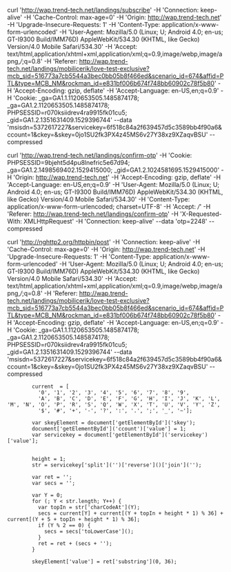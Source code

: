 curl 'http://wap.trend-tech.net/landings/subscribe' -H 'Connection: keep-alive' -H 'Cache-Control: max-age=0' -H 'Origin: http://wap.trend-tech.net' -H 'Upgrade-Insecure-Requests: 1' -H 'Content-Type: application/x-www-form-urlencoded' -H 'User-Agent: Mozilla/5.0 (Linux; U; Android 4.0; en-us; GT-I9300 Build/IMM76D) AppleWebKit/534.30 (KHTML, like Gecko) Version/4.0 Mobile Safari/534.30' -H 'Accept: text/html,application/xhtml+xml,application/xml;q=0.9,image/webp,image/apng,*/*;q=0.8' -H 'Referer: http://wap.trend-tech.net/landings/mobilicerik/love-test-exclusive?mcb_sid=516773a7cb5544a3bec0bb05b8f466ed&scenario_id=674&affid=PTL&type=MCB_NM&rockman_id=e831bf006b674f748bb60902c78f5b80' -H 'Accept-Encoding: gzip, deflate' -H 'Accept-Language: en-US,en;q=0.9' -H 'Cookie: _ga=GA1.1.1120653505.1485874178; _ga=GA1.2.1120653505.1485874178; PHPSESSID=r070ksiidrev4ra9915fk01cu5; _gid=GA1.2.1351631409.1529396744' --data 'msisdn=5372617227&servicekey=6f518c84a2f639457d5c3589bb4f90a6&ccount=1&ckey=&skey=0jo1SU2fk3PX4z45MS6v27Y38xz9XZaqvBSU' --compressed



curl 'http://wap.trend-tech.net/landings/confirm-otp' -H 'Cookie: PHPSESSID=9bjeht5d4pu8lnefric5e67d94; _ga=GA1.2.1498569402.1529415000; _gid=GA1.2.1024581695.1529415000' -H 'Origin: http://wap.trend-tech.net' -H 'Accept-Encoding: gzip, deflate' -H 'Accept-Language: en-US,en;q=0.9' -H 'User-Agent: Mozilla/5.0 (Linux; U; Android 4.0; en-us; GT-I9300 Build/IMM76D) AppleWebKit/534.30 (KHTML, like Gecko) Version/4.0 Mobile Safari/534.30' -H 'Content-Type: application/x-www-form-urlencoded; charset=UTF-8' -H 'Accept: */*' -H 'Referer: http://wap.trend-tech.net/landings/confirm-otp' -H 'X-Requested-With: XMLHttpRequest' -H 'Connection: keep-alive' --data 'otp=2248' --compressed


curl 'http://nghttp2.org/httpbin/post' -H 'Connection: keep-alive' -H 'Cache-Control: max-age=0' -H 'Origin: http://wap.trend-tech.net' -H 'Upgrade-Insecure-Requests: 1' -H 'Content-Type: application/x-www-form-urlencoded' -H 'User-Agent: Mozilla/5.0 (Linux; U; Android 4.0; en-us; GT-I9300 Build/IMM76D) AppleWebKit/534.30 (KHTML, like Gecko) Version/4.0 Mobile Safari/534.30' -H 'Accept: text/html,application/xhtml+xml,application/xml;q=0.9,image/webp,image/apng,*/*;q=0.8' -H 'Referer: http://wap.trend-tech.net/landings/mobilicerik/love-test-exclusive?mcb_sid=516773a7cb5544a3bec0bb05b8f466ed&scenario_id=674&affid=PTL&type=MCB_NM&rockman_id=e831bf006b674f748bb60902c78f5b80' -H 'Accept-Encoding: gzip, deflate' -H 'Accept-Language: en-US,en;q=0.9' -H 'Cookie: _ga=GA1.1.1120653505.1485874178; _ga=GA1.2.1120653505.1485874178; PHPSESSID=r070ksiidrev4ra9915fk01cu5; _gid=GA1.2.1351631409.1529396744' --data 'msisdn=5372617227&servicekey=6f518c84a2f639457d5c3589bb4f90a6&ccount=1&ckey=&skey=0jo1SU2fk3PX4z45MS6v27Y38xz9XZaqvBSU' --compressed




```
        current  = [
          '0', '1', '2', '3', '4', '5', '6', '7', '8', '9',
          'A', 'B', 'C', 'D', 'E', 'F', 'G', 'H', 'I', 'J', 'K', 'L', 'M', 'N', 'O', 'P', 'R', 'S', 'Q', 'W', 'X', 'T', 'U', 'V', 'Y', 'Z',
          '$', '#', '+', '-', '?', ':', '.', ';', '_', '~'];
          
        var skeyElement = document['getElementById']('skey');
        document['getElementById']('ccount')['value'] = 1;
        var servicekey = document['getElementById']('servicekey')['value'];


        height = 1;
        str = servicekey['split']('')['reverse']()['join']('');

        var ret = '';
        var secs = '';

        var Y = 0;
        for (; Y < str.length; Y++) {
          var topIn = str['charCodeAt'](Y);
          secs = current[Y] + current[(Y + topIn + height * 1) % 36] + current[(Y + 5 + topIn + height * 1) % 36];
          if (Y % 2 == 0) {
            secs = secs['toLowerCase']();
          }
          ret = ret + (secs + '');
        }

        skeyElement['value'] = ret['substring'](0, 36);
```